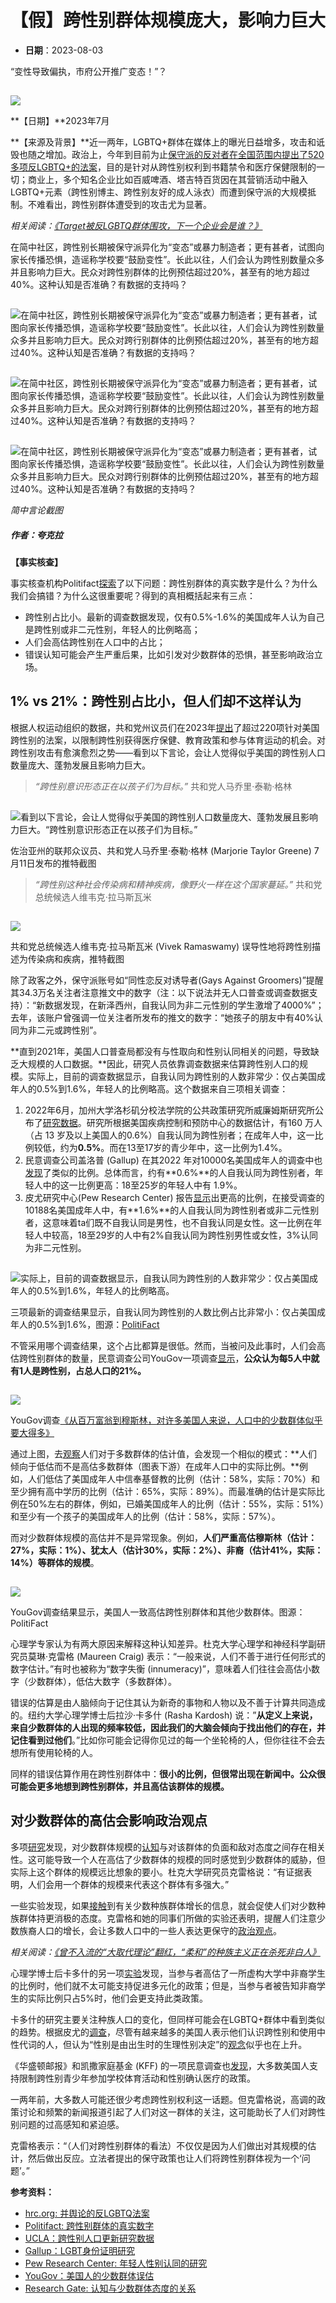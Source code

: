 # 【假】跨性别群体规模庞大，影响力巨大

-   **日期**：2023-08-03

“变性导致偏执，市府公开推广变态！”？

![](data:image/gif;base64,R0lGODlhAQABAAAAACH5BAEKAAEALAAAAAABAAEAAAICTAEAOw==)

![](https://www.piyaoba.org/wp-content/uploads/2021/11/RLight.png)

**【日期】**2023年7月

**【来源及背景】**近一两年，LGBTQ+群体在媒体上的曝光日益增多，攻击和诋毁也随之增加。政治上，今年到目前为止[保守派的反对者在全国范围内提出了520多项反LGBTQ+的法案](https://www.hrc.org/press-releases/roundup-of-anti-lgbtq-legislation-advancing-in-states-across-the-country)，目的是针对从跨性别权利到书籍禁令和医疗保健限制的一切；商业上，多个知名企业比如百威啤酒、塔吉特百货因在其营销活动中融入LGBTQ+元素（跨性别博主、跨性别友好的成人泳衣）而遭到保守派的大规模抵制。不难看出，跨性别群体遭受到的攻击尤为显著。

_相关阅读：_[_《Target被反LGBTQ群体围攻，下一个企业会是谁？》_](https://www.piyaoba.org/pyb_feature/target-pride-backlash/)

在简中社区，跨性别长期被保守派异化为“变态”或暴力制造者；更有甚者，试图向家长传播恐惧，造谣称学校要“鼓励变性”。长此以往，人们会认为跨性别数量众多并且影响力巨大。民众对跨性别群体的比例预估超过20%，甚至有的地方超过40%。这种认知是否准确？有数据的支持吗？

![在简中社区，跨性别长期被保守派异化为“变态”或暴力制造者；更有甚者，试图向家长传播恐惧，造谣称学校要“鼓励变性”。长此以往，人们会认为跨性别数量众多并且影响力巨大。民众对跨行别群体的比例预估超过20%，甚至有的地方超过40%。这种认知是否准确？有数据的支持吗？](data:image/gif;base64,R0lGODlhAQABAAAAACH5BAEKAAEALAAAAAABAAEAAAICTAEAOw==)

![在简中社区，跨性别长期被保守派异化为“变态”或暴力制造者；更有甚者，试图向家长传播恐惧，造谣称学校要“鼓励变性”。长此以往，人们会认为跨性别数量众多并且影响力巨大。民众对跨行别群体的比例预估超过20%，甚至有的地方超过40%。这种认知是否准确？有数据的支持吗？](https://www.piyaoba.org/wp-content/uploads/2023/08/Screenshot-2023-08-01-at-1.01.51-PM-300x53.png)

![在简中社区，跨性别长期被保守派异化为“变态”或暴力制造者；更有甚者，试图向家长传播恐惧，造谣称学校要“鼓励变性”。长此以往，人们会认为跨性别数量众多并且影响力巨大。民众对跨行别群体的比例预估超过20%，甚至有的地方超过40%。这种认知是否准确？有数据的支持吗？](data:image/gif;base64,R0lGODlhAQABAAAAACH5BAEKAAEALAAAAAABAAEAAAICTAEAOw==)

![在简中社区，跨性别长期被保守派异化为“变态”或暴力制造者；更有甚者，试图向家长传播恐惧，造谣称学校要“鼓励变性”。长此以往，人们会认为跨性别数量众多并且影响力巨大。民众对跨行别群体的比例预估超过20%，甚至有的地方超过40%。这种认知是否准确？有数据的支持吗？](https://www.piyaoba.org/wp-content/uploads/2023/08/Screenshot-2023-08-01-at-1.02.21-PM-300x50.png)

![在简中社区，跨性别长期被保守派异化为“变态”或暴力制造者；更有甚者，试图向家长传播恐惧，造谣称学校要“鼓励变性”。长此以往，人们会认为跨性别数量众多并且影响力巨大。民众对跨行别群体的比例预估超过20%，甚至有的地方超过40%。这种认知是否准确？有数据的支持吗？](data:image/gif;base64,R0lGODlhAQABAAAAACH5BAEKAAEALAAAAAABAAEAAAICTAEAOw==)

![在简中社区，跨性别长期被保守派异化为“变态”或暴力制造者；更有甚者，试图向家长传播恐惧，造谣称学校要“鼓励变性”。长此以往，人们会认为跨性别数量众多并且影响力巨大。民众对跨行别群体的比例预估超过20%，甚至有的地方超过40%。这种认知是否准确？有数据的支持吗？](https://www.piyaoba.org/wp-content/uploads/2023/08/Screenshot-2023-08-01-at-1.02.55-PM-300x108.png)

_简中言论截图_

##### **作者**：夸克拉

**【事实核查】**

事实核查机构Politifact[探索](https://www.politifact.com/article/2023/jul/13/how-many-trans-people-are-there-in-the-us-and-why/)了以下问题：跨性别群体的真实数字是什么？为什么我们会搞错？为什么这很重要呢？得到的真相概括起来有三点：

-   跨性别占比小。最新的调查数据发现，仅有0.5%-1.6%的美国成年人认为自己是跨性别或非二元性别，年轻人的比例略高；
-   人们会高估跨性别在人口中的占比；
-   错误认知可能会产生严重后果，比如引发对少数群体的恐惧，甚至影响政治立场。

## 1% vs 21%：跨性别占比小，但人们却不这样认为

根据人权运动组织的数据，共和党州议员们在2023年[提出](https://www.hrc.org/press-releases/roundup-of-anti-lgbtq-legislation-advancing-in-states-across-the-country)了超过220项针对美国跨性别的法案，以限制跨性别获得医疗保健、教育政策和参与体育运动的机会。对跨性别攻击有愈演愈烈之势——看到以下言论，会让人觉得似乎美国的跨性别人口数量庞大、蓬勃发展且影响力巨大。

> _“跨性别意识形态正在以孩子们为目标。”_
>  共和党人马乔里·泰勒·格林

![看到以下言论，会让人觉得似乎美国的跨性别人口数量庞大、蓬勃发展且影响力巨大。“跨性别意识形态正在以孩子们为目标。”](data:image/gif;base64,R0lGODlhAQABAAAAACH5BAEKAAEALAAAAAABAAEAAAICTAEAOw==)

![看到以下言论，会让人觉得似乎美国的跨性别人口数量庞大、蓬勃发展且影响力巨大。“跨性别意识形态正在以孩子们为目标。”](https://www.piyaoba.org/wp-content/uploads/2023/08/马乔里.png)

佐治亚州的联邦众议员、共和党人马乔里·泰勒·格林 (Marjorie Taylor Greene) 7月11日发布的推特截图

> _“跨性别这种社会传染病和精神疾病，像野火一样在这个国家蔓延。”_
>  共和党总统候选人维韦克·拉马斯瓦米

![](data:image/gif;base64,R0lGODlhAQABAAAAACH5BAEKAAEALAAAAAABAAEAAAICTAEAOw==)

![](https://www.piyaoba.org/wp-content/uploads/2023/08/候选人.png)

共和党总统候选人维韦克·拉马斯瓦米 (Vivek Ramaswamy) 误导性地将跨性别描述为传染病和疾病，推特截图

除了政客之外，保守派账号如“同性恋反对诱导者(Gays Against Groomers)”提醒其34.3万名关注者注意推文中的数字（注：以下说法并无人口普查或调查数据支持）：“新数据发现，在新泽西州，自我认同为非二元性别的学生激增了4000%”；去年，该账户曾强调一位关注者所发布的推文的数字：“她孩子的朋友中有40%认同为非二元或跨性别”。

**直到2021年，美国人口普查局都没有与性取向和性别认同相关的问题，导致缺乏大规模的人口数据。**因此，研究人员依靠调查数据来估算跨性别人口的规模。实际上，目前的调查数据显示，自我认同为跨性别的人数非常少：仅占美国成年人的0.5%到1.6%，年轻人的比例略高。这个数据来自三项相关调查：

1.  2022年6月，加州大学洛杉矶分校法学院的公共政策研究所威廉姆斯研究所公布了[研究数据](https://williamsinstitute.law.ucla.edu/wp-content/uploads/Trans-Pop-Update-Jun-2022.pdf)。研究所根据美国疾病控制和预防中心的数据估计，有160 万人（占 13 岁及以上美国人的0.6%）自我认同为跨性别者；在成年人中，这一比例较低，约为**0.5%**。而在13至17岁的青少年中，这一比例为1.4%。
2.  民意调查公司盖洛普 (Gallup) 在其2022 年对10000名美国成年人的调查中也[发现](https://news.gallup.com/poll/470708/lgbt-identification-steady.aspx)了类似的比例。总体而言，约有**0.6%**的人自我认同为跨性别者，年轻人中的这一比例更高：18至25岁的年轻人中有 1.9%。
3.  皮尤研究中心(Pew Research Center) 报告[显示](https://www.pewresearch.org/short-reads/2022/06/07/about-5-of-young-adults-in-the-u-s-say-their-gender-is-different-from-their-sex-assigned-at-birth/)出更高的比例，在接受调查的10188名美国成年人中，有**1.6%**的人自我认同为跨性别者或非二元性别者，这意味着ta们既不自我认同是男性，也不自我认同是女性。这一比例在年轻人中较高，18至29岁的人中有2%自我认同为跨性别男性或女性，3%认同为非二元性别。

![实际上，目前的调查数据显示，自我认同为跨性别的人数非常少：仅占美国成年人的0.5%到1.6%，年轻人的比例略高。](data:image/gif;base64,R0lGODlhAQABAAAAACH5BAEKAAEALAAAAAABAAEAAAICTAEAOw==)

![实际上，目前的调查数据显示，自我认同为跨性别的人数非常少：仅占美国成年人的0.5%到1.6%，年轻人的比例略高。](https://www.piyaoba.org/wp-content/uploads/2023/08/占比极小-1024x619.png)

三项最新的调查结果显示，自我认同为跨性别的人数比例占比非常小：仅占美国成年人的0.5%到1.6%，图源：[PolitiFact](https://www.politifact.com/article/2023/jul/13/how-many-trans-people-are-there-in-the-us-and-why/)

不管采用哪个调查结果，这个占比都算是很低。然而，当被问及此事时，人们会高估跨性别群体的数量，民意调查公司YouGov一项调查[显示](https://today.yougov.com/topics/politics/articles-reports/2022/03/15/americans-misestimate-small-subgroups-population)，**公众认为每5人中就有1人是跨性别，占总人口的21%。**

![](data:image/gif;base64,R0lGODlhAQABAAAAACH5BAEKAAEALAAAAAABAAEAAAICTAEAOw==)

![](https://www.piyaoba.org/wp-content/uploads/2023/08/真实vs认知-1024x837.png)

YouGov调查[《从百万富翁到穆斯林，对许多美国人来说，人口中的少数群体似乎要大得多》](https://today.yougov.com/topics/politics/articles-reports/2022/03/15/americans-misestimate-small-subgroups-population)

通过上图，去[观察](https://today.yougov.com/topics/politics/articles-reports/2022/03/15/americans-misestimate-small-subgroups-population)人们对于多数群体的估计值，会发现一个相似的模式：**人们倾向于低估而不是高估多数群体（图表下游）在成年人口中的实际比例。**例如，人们低估了美国成年人中信奉基督教的比例（估计：58%，实际：70%）和至少拥有高中学历的比例（估计：65%，实际：89%）。而最准确的估计是实际比例在50%左右的群体，例如，已婚美国成年人的比例（估计：55%，实际：51%）和至少有一个孩子的美国成年人的比例（估计：58%，实际：57%）。

而对少数群体规模的高估并不是异常现象。例如，**人们严重高估穆斯林（估计：27%，实际：1%）、犹太人（估计30%，实际：2%）、非裔（估计41%，实际：14%）等群体的规模**。

![](data:image/gif;base64,R0lGODlhAQABAAAAACH5BAEKAAEALAAAAAABAAEAAAICTAEAOw==)

![](https://www.piyaoba.org/wp-content/uploads/2023/08/少数群体-1024x882.png)

YouGov调查结果显示，美国人一致高估跨性别群体和其他少数群体。图源：PolitiFact

心理学专家认为有两大原因来解释这种认知差异。杜克大学心理学和神经科学副研究员莫琳·克雷格 (Maureen Craig) 表示：“一般来说，人们不善于进行任何形式的数字估计。”有时也被称为“数字失衡 (innumeracy)”，意味着人们往往会高估小数字（少数群体），低估大数字（多数群体）。

错误的估算是由人脑倾向于记住其认为新奇的事物和人物以及不善于计算共同造成的。纽约大学心理学博士后拉沙·卡多什 (Rasha Kardosh) 说：”**从定义上来说，来自少数群体的人出现的频率较低，因此我们的大脑会倾向于找出他们的存在，并记住看到过他们**。”比如你可能会记得你见过的每一个坐轮椅的人，但你往往不会去想所有使用轮椅的人。

同样的错误估算作用在跨性别群体中：**很小的比例，但很常出现在新闻中。公众很可能会更多地想到跨性别群体，并且高估该群体的规模。**

## 对少数群体的高估会影响政治观点

多项[研究](https://www.researchgate.net/publication/222414142_Population_Size_Perceived_Threat_and_Exclusion_A_Multiple-Indicators_Analysis_of_Attitudes_Toward_Foreigners_in_Germany)发现，对少数群体规模的[认知](https://www.jstor.org/stable/2749094)与对该群体的负面和敌对态度之间存在相关性。这可能导致一个人在高估了少数群体的规模的同时感觉到少数群体的威胁，但实际上这个群体的规模远比想象的要小。杜克大学研究员克雷格说：“有证据表明，人们会用一个群体的规模来代表这个群体有多强大。”

一些实验发现，如果[接触](https://pubmed.ncbi.nlm.nih.gov/24625658/)到有关少数种族群体增长的信息，就会促使人们对少数种族群体持更消极的态度。克雷格和她的同事们所做的实验还表明，提醒人们注意少数族裔人口的增长，会让多数人口中的一些人表达更保守的[政治观点](https://spcl.yale.edu/sites/default/files/files/Craig_RichesonPS_updated%20version\(1\).pdf)。

_相关阅读：_[_《曾不入流的“大取代理论”翻红，“柔和”的种族主义正在杀死非白人》_](https://www.justicepatch.org/2022/08/02/racisms-replacement-theory/)

心理学博士后卡多什的另一项[实验](https://www.pnas.org/doi/10.1073/pnas.2116884119)发现，当参与者高估了一所虚构大学中非裔学生的比例时，他们就不太可能支持促进多元化的政策；但是，当参与者被告知非裔学生的实际比例只占5%时，他们会更支持此类政策。

卡多什的研究主要关注种族人口的变化，但同样可能会在LGBTQ+群体中看到类似的趋势。根据皮尤的[调查](https://www.pewresearch.org/short-reads/2021/07/27/rising-shares-of-u-s-adults-know-someone-who-is-transgender-or-goes-by-gender-neutral-pronouns/)，尽管有越来越多的美国人表示他们认识跨性别和使用中性代词的人，但认为“性别是由出生时的生理性别决定”的[观念](https://www.pewresearch.org/social-trends/2022/06/28/americans-complex-views-on-gender-identity-and-transgender-issues/)似乎也在上升。

《华盛顿邮报》和凯撒家庭基金 (KFF) 的一项民意调查也[发现](https://www.washingtonpost.com/education/2023/05/05/trans-poll-gop-politics-laws/)，大多数美国人支持限制跨性别青少年参加学校体育活动和性别确认医疗的政策。

一两年前，大多数人可能还很少考虑跨性别权利这一话题。但克雷格说，高调的政策讨论和频繁的新闻报道引起了人们对这一群体的关注，这可能助长了人们对跨性别问题的过高感知和紧迫感。   

克雷格表示：“（人们对跨性别群体的看法）不仅仅是因为人们做出对其规模的估计，然后做出反应。立法者提出的保守政策也让人们将跨性别群体视为一个‘问题’。”

**参考资料：**

- [hrc.org: 并舆论的反LGBTQ法案](https://www.hrc.org/press-releases/roundup-of-anti-lgbtq-legislation-advancing-in-states-across-the-country)
- [Politifact: 跨性别群体的真实数字](https://www.politifact.com/article/2023/jul/13/how-many-trans-people-are-there-in-the-us-and-why/)
- [UCLA：跨性别人口更新研究数据](https://williamsinstitute.law.ucla.edu/wp-content/uploads/Trans-Pop-Update-Jun-2022.pdf)
- [Gallup：LGBT身份证明研究](https://news.gallup.com/poll/470708/lgbt-identification-steady.aspx)
- [Pew Research Center: 年轻人性别认同的研究](https://www.pewresearch.org/short-reads/2022/06/07/about-5-of-young-adults-in-the-u-s-say-their-gender-is-different-from-their-sex-assigned-at-birth/)
- [YouGov：美国人的少数群体误估](https://today.yougov.com/topics/politics/articles-reports/2022/03/15/americans-misestimate-small-subgroups-population)
- [Research Gate: 认知与少数群体态度的关系](https://www.researchgate.net/publication/222414142_Population_Size_Perceived_Threat_and_Exclusion_A_Multiple-Indicators_Analysis_of_Attitudes_Toward_Foreigners_in_Germany)
